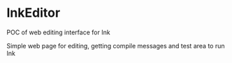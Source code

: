 # InkEditor
POC of web editing interface for Ink

Simple web page for editing, getting compile messages and test area to run Ink
